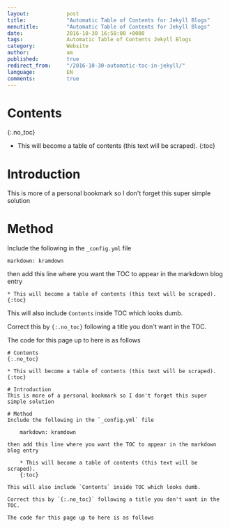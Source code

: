 ```yaml
---
layout:            post
title:             "Automatic Table of Contents for Jekyll Blogs"
menutitle:         "Automatic Table of Contents for Jekyll Blogs"
date:              2016-10-30 16:58:00 +0000
tags:              Automatic Table of Contents Jekyll Blogs
category:          Website
author:            am
published:         true
redirect_from:     "/2016-10-30-automatic-toc-in-jekyll/"
language:          EN
comments:          true
---
```


# Contents
{:.no_toc}

* This will become a table of contents (this text will be scraped).
{:toc}

# Introduction
This is more of a personal bookmark so I don't forget this super simple solution

# Method
Include the following in the `_config.yml` file

    markdown: kramdown

then add this line where you want the TOC to appear in the markdown blog entry

    * This will become a table of contents (this text will be scraped).
    {:toc}

This will also include `Contents` inside TOC which looks dumb.

Correct this by `{:.no_toc}` following a title you don't want in the TOC. 

The code for this page up to here is as follows

<pre class="line-numbers language-bash"><code># Contents
{:.no_toc}

* This will become a table of contents (this text will be scraped).
{:toc}

# Introduction
This is more of a personal bookmark so I don't forget this super simple solution

# Method
Include the following in the `_config.yml` file

    markdown: kramdown

then add this line where you want the TOC to appear in the markdown blog entry

    * This will become a table of contents (this text will be scraped).
    {:toc}

This will also include `Contents` inside TOC which looks dumb.

Correct this by `{:.no_toc}` following a title you don't want in the TOC. 

The code for this page up to here is as follows</code></pre>